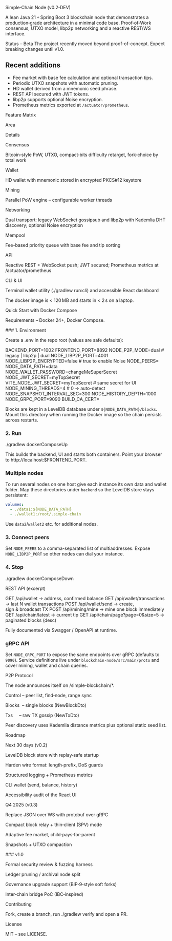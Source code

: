 Simple‑Chain Node (v0.2‑DEV)

A lean Java 21 + Spring Boot 3 blockchain node that demonstrates a production‑grade architecture in a minimal code base. Proof‑of‑Work consensus, UTXO model, libp2p networking and a reactive REST/WS interface.

Status – Beta
The project recently moved beyond proof-of-concept. Expect breaking changes until v1.0.
## Recent additions
- Fee market with base fee calculation and optional transaction tips.
- Periodic UTXO snapshots with automatic pruning.
- HD wallet derived from a mnemonic seed phrase.
- REST API secured with JWT tokens.
- libp2p supports optional Noise encryption.
- Prometheus metrics exported at `/actuator/prometheus`.

Feature Matrix

Area

Details

Consensus

Bitcoin‑style PoW, UTXO, compact‑bits difficulty retarget, fork‑choice by total work

Wallet

HD wallet with mnemonic stored in encrypted PKCS#12 keystore

Mining

Parallel PoW engine – configurable worker threads

Networking

Dual transport: legacy WebSocket gossipsub and libp2p with Kademlia DHT discovery; optional Noise encryption

Mempool

Fee-based priority queue with base fee and tip sorting

API

Reactive REST + WebSocket push; JWT secured; Prometheus metrics at /actuator/prometheus

CLI & UI

Terminal wallet utility (./gradlew run:cli) and accessible React dashboard

The docker image is < 120 MB and starts in < 2 s on a laptop.

Quick Start with Docker Compose

Requirements – Docker 24+, Docker Compose.

### 1. Environment

Create a .env in the repo root (values are safe defaults):

BACKEND_PORT=1002
FRONTEND_PORT=8892
NODE_P2P_MODE=dual                  # legacy | libp2p | dual
NODE_LIBP2P_PORT=4001
NODE_LIBP2P_ENCRYPTED=false         # true to enable Noise
NODE_PEERS=
NODE_DATA_PATH=data
NODE_WALLET_PASSWORD=changeMeSuperSecret
NODE_JWT_SECRET=myTopSecret
VITE_NODE_JWT_SECRET=myTopSecret   # same secret for UI
NODE_MINING_THREADS=4               # 0 → auto-detect
NODE_SNAPSHOT_INTERVAL_SEC=300
NODE_HISTORY_DEPTH=1000
NODE_GRPC_PORT=9090
BUILD_CA_CERT=

Blocks are kept in a LevelDB database under `${NODE_DATA_PATH}/blocks`. Mount
this directory when running the Docker image so the chain persists across
restarts.

### 2. Run

./gradlew dockerComposeUp

This builds the backend, UI and starts both containers. Point your browser to http://localhost:$FRONTEND_PORT.

### Multiple nodes

To run several nodes on one host give each instance its own data and wallet
folder. Map these directories under `backend` so the LevelDB store stays
persistent:

```yaml
volumes:
  - ./data1:${NODE_DATA_PATH}
  - ./wallet1:/root/.simple-chain
```

Use `data2`/`wallet2` etc. for additional nodes.

### 3. Connect peers
Set `NODE_PEERS` to a comma-separated list of multiaddresses.
Expose `NODE_LIBP2P_PORT` so other nodes can dial your instance.

### 4. Stop

./gradlew dockerComposeDown

REST API (excerpt)

GET  /api/wallet                 → address, confirmed balance
GET  /api/wallet/transactions    → last N wallet transactions
POST /api/wallet/send            → create, sign & broadcast TX
POST /api/mining/mine            → mine one block immediately
GET  /api/chain/latest           → current tip
GET  /api/chain/page?page=0&size=5 → paginated blocks (desc)

Fully documented via Swagger / OpenAPI at runtime.

### gRPC API

Set `NODE_GRPC_PORT` to expose the same endpoints over gRPC (defaults to
`9090`). Service definitions live under `blockchain-node/src/main/proto` and
cover mining, wallet and chain queries.

P2P Protocol

The node announces itself on /simple-blockchain/*.

Control – peer list, find‑node, range sync

Blocks  – single blocks (NewBlockDto)

Txs     – raw TX gossip (NewTxDto)

Peer discovery uses Kademlia distance metrics plus optional static seed list.

Roadmap

Next 30 days (v0.2)

LevelDB block store with replay‑safe startup

Harden wire format: length‑prefix, DoS guards

Structured logging + Prometheus metrics

CLI wallet (send, balance, history)

Accessibility audit of the React UI

Q4 2025 (v0.3)

Replace JSON over WS with protobuf over gRPC

Compact block relay + thin‑client (SPV) mode

Adaptive fee market, child‑pays‑for‑parent

Snapshots + UTXO compaction

### v1.0

Formal security review & fuzzing harness

Ledger pruning / archival node split

Governance upgrade support (BIP‑9‑style soft forks)

Inter‑chain bridge PoC (IBC‑inspired)

Contributing

Fork, create a branch, run ./gradlew verify and open a PR.

License

MIT – see LICENSE.

